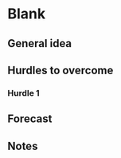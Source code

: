 # Blank 

## General idea




## 

## Hurdles to overcome


### Hurdle 1 


## Forecast


## Notes



